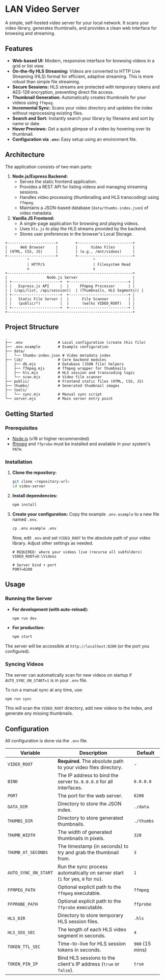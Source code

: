 # LAN Video Server

A simple, self-hosted video server for your local network. It scans your video library, generates thumbnails, and provides a clean web interface for browsing and streaming.

## Features

- **Web-based UI:** Modern, responsive interface for browsing videos in a grid or list view.
- **On-the-fly HLS Streaming:** Videos are converted to HTTP Live Streaming (HLS) format for efficient, adaptive streaming. This is more robust than simple file streaming.
- **Secure Sessions:** HLS streams are protected with temporary tokens and AES-128 encryption, preventing direct file access.
- **Thumbnail Generation:** Automatically creates thumbnails for your videos using `ffmpeg`.
- **Incremental Sync:** Scans your video directory and updates the index without reprocessing existing files.
- **Search and Sort:** Instantly search your library by filename and sort by name or date.
- **Hover Previews:** Get a quick glimpse of a video by hovering over its thumbnail.
- **Configuration via `.env`:** Easy setup using an environment file.

## Architecture

The application consists of two main parts:

1.  **Node.js/Express Backend:**
    - Serves the static frontend application.
    - Provides a REST API for listing videos and managing streaming sessions.
    - Handles video processing (thumbnailing and HLS transcoding) using `ffmpeg`.
    - Maintains a JSON-based database (`data/thumbs-index.json`) of video metadata.
2.  **Vanilla JS Frontend:**
    - A single-page application for browsing and playing videos.
    - Uses `hls.js` to play the HLS streams provided by the backend.
    - Stores user preferences in the browser's Local Storage.

```
+----------------------+        +-------------------------+
|      Web Browser     |        |      Video Files        |
| (HTML, CSS, JS)      |        | (e.g., /mnt/videos)     |
+----------------------+        +-------------------------+
          ^                             ^
          | HTTP/S                      | Filesystem Read
          v                             v
+---------------------------------------------------------+
|                  Node.js Server                         |
| +----------------------+  +---------------------------+ |
| |   Express.js API     |  |     FFmpeg Processor      | |
| | (/api/list, /api/session)|  | (Thumbnails, HLS Segments)| |
| +----------------------+  +---------------------------+ |
| |   Static File Server |  |      File Scanner         | |
| |   (public/*)         |  |      (walks VIDEO_ROOT)   | |
| +----------------------+  +---------------------------+ |
+---------------------------------------------------------+
```

## Project Structure

```
.
├── .env                # Local configuration (create this file)
├── .env.example        # Example configuration
├── data/
│   └── thumbs-index.json # Video metadata index
├── lib/                # Core backend modules
│   ├── db.mjs          # Database (JSON file) helpers
│   ├── ffmpeg.mjs      # ffmpeg wrapper for thumbnails
│   ├── hls.mjs         # HLS session and transcoding logic
│   └── scan.mjs        # Video file scanner
├── public/             # Frontend static files (HTML, CSS, JS)
├── thumbs/             # Generated thumbnail images
├── tools/
│   └── sync.mjs        # Manual sync script
└── server.mjs          # Main server entry point
```

## Getting Started

### Prerequisites

- [Node.js](https://nodejs.org/) (v18 or higher recommended)
- [ffmpeg](https://ffmpeg.org/download.html) and `ffprobe` must be installed and available in your system's `PATH`.

### Installation

1.  **Clone the repository:**

    ```bash
    git clone <repository-url>
    cd video-server
    ```

2.  **Install dependencies:**

    ```bash
    npm install
    ```

3.  **Create your configuration:**
    Copy the example `.env.example` to a new file named `.env`.

    ```bash
    cp .env.example .env
    ```

    Now, edit `.env` and set `VIDEO_ROOT` to the absolute path of your video library. Adjust other settings as needed.

    ```dotenv
    # REQUIRED: where your videos live (recurse all subfolders)
    VIDEO_ROOT=D:\Videos

    # Server bind + port
    PORT=8200
    ```

## Usage

### Running the Server

- **For development (with auto-reload):**

    ```bash
    npm run dev
    ```

- **For production:**
    ```bash
    npm start
    ```

The server will be accessible at `http://localhost:8200` (or the port you configured).

### Syncing Videos

The server can automatically scan for new videos on startup if `AUTO_SYNC_ON_START=1` is in your `.env` file.

To run a manual sync at any time, use:

```bash
npm run sync
```

This will scan the `VIDEO_ROOT` directory, add new videos to the index, and generate any missing thumbnails.

## Configuration

All configuration is done via the `.env` file.

| Variable             | Description                                                                   | Default         |
| -------------------- | ----------------------------------------------------------------------------- | --------------- |
| `VIDEO_ROOT`         | **Required.** The absolute path to your video files directory.                | -               |
| `BIND`               | The IP address to bind the server to. `0.0.0.0` for all interfaces.           | `0.0.0.0`       |
| `PORT`               | The port for the web server.                                                  | `8200`          |
| `DATA_DIR`           | Directory to store the JSON index.                                            | `./data`        |
| `THUMBS_DIR`         | Directory to store generated thumbnails.                                      | `./thumbs`      |
| `THUMB_WIDTH`        | The width of generated thumbnails in pixels.                                  | `320`           |
| `THUMB_AT_SECONDS`   | The timestamp (in seconds) to try and grab the thumbnail from.                | `3`             |
| `AUTO_SYNC_ON_START` | Run the sync process automatically on server start (`1` for yes, `0` for no). | `1`             |
| `FFMPEG_PATH`        | Optional explicit path to the `ffmpeg` executable.                            | `ffmpeg`        |
| `FFPROBE_PATH`       | Optional explicit path to the `ffprobe` executable.                           | `ffprobe`       |
| `HLS_DIR`            | Directory to store temporary HLS session files.                               | `.hls`          |
| `HLS_SEG_SEC`        | The length of each HLS video segment in seconds.                              | `4`             |
| `TOKEN_TTL_SEC`      | Time-to-live for HLS session tokens in seconds.                               | `900` (15 mins) |
| `TOKEN_PIN_IP`       | Bind HLS sessions to the client's IP address (`true` or `false`).             | `true`          |
